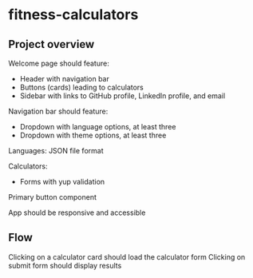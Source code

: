 # fitness-calculators

## Project overview

Welcome page should feature:

- Header with navigation bar
- Buttons (cards) leading to calculators
- Sidebar with links to GitHub profile, LinkedIn profile, and email

Navigation bar should feature:

- Dropdown with language options, at least three
- Dropdown with theme options, at least three

Languages: JSON file format

Calculators:

- Forms with yup validation

Primary button component

App should be responsive and accessible

## Flow

Clicking on a calculator card should load the calculator form
Clicking on submit form should display results

